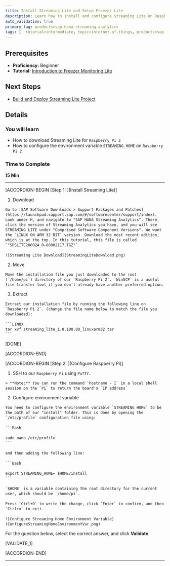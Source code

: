 ```yaml
---
title: Install Streaming Lite and Setup Freezer Lite
description: Learn how to install and configure Streaming Lite on Raspberry Pi 2. 
auto_validation: true
primary_tag: products>sap-hana-streaming-analytics
tags: [  tutorial>intermediate, topic>internet-of-things, products>sap-hana-streaming-analytics, products>sap-hana\,-express-edition ]
---
```


## Prerequisites  
 - **Proficiency:** Beginner
 - **Tutorial:** [Introduction to Freezer Monitoring Lite](https://www.sap.com/developer/tutorials/hsa-streaming-lite-freezer-monitoring-part1.html)

## Next Steps
   - [Build and Deploy Streaming Lite Project](https://www.sap.com/developer/tutorials/hsa-streaming-lite-freezer-monitoring-part3.html)

## Details
### You will learn  
 - How to download Streaming Lite for `Raspberry Pi 2`
 - How to configure the environment variable `STREAMING_HOME` on `Raspberry Pi 2`

### Time to Complete
**15 Min**

---

[ACCORDION-BEGIN [Step 1: ](Install Streaming Lite)]

  1. Download

    Go to [SAP Software Downloads > Support Packages and Patches](https://launchpad.support.sap.com/#/softwarecenter/support/index). Look under H, and navigate to "SAP HANA Streaming Analytics". There, click the version of Streaming Analytics you have, and you will see STREAMING LITE under "Comprised Software Component Versions". We want the `LINUX ON ARM 32 BIT` version. Download the most recent edition, which is at the top. In this tutorial, this file is called `"SDSLITE200024_0-80002117.TGZ"`.

    ![Streaming Lite Download](StreamingLiteDownload.png)

  2. Move

    Move the installation file you just downloaded to the root (`/home/pi`) directory of our `Raspberry Pi 2`. `WinSCP` is a useful file transfer tool if you don't already have another preferred option.

  3. Extract

    Extract our installation file by running the following line on `Raspberry Pi 2`. (change the file name below to match the file you downloaded):

    ```LINUX
    tar xvf streaming_lite_1.0.100.00_linuxarm32.tar
    ```

[DONE]

[ACCORDION-END]

[ACCORDION-BEGIN [Step 2: ](Configure Raspberry Pi)]

  1. SSH to our `Raspberry Pi` using `PuTTY`.

    > **Note:** You can run the command `hostname - I` in a local shell session on the `Pi` to return the board's `IP address`

  2. Configure environment variable

    You need to configure the environment variable `STREAMING HOME` to be the path of our "install" folder. This is done by opening the `/etc/profile` configuration file using:

    ```Bash

    sudo nano /etc/profile
    ```

    and then adding the following line:

    ```Bash

    export STREAMING_HOME= $HOME/install
    ```

    `$HOME` is a variable containing the root directory for the current user, which should be `/home/pi`.

    Press `Ctrl+O` to write the change, click `Enter` to confirm, and then `Ctrl+x` to exit.

    ![Configure Streaming Home Environment Variable](ConfigureStreamingHomeEnvironmentVar.png)

For the question below, select the correct answer, and click **Validate**.

[VALIDATE_1]

[ACCORDION-END]

---

